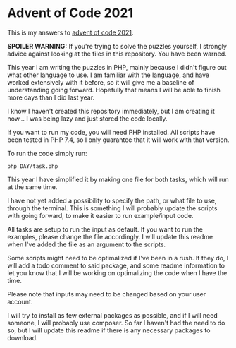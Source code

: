 # Advent of Code 2021
This is my answers to [advent of code 2021](https://adventofcode.com/2021).

**SPOILER WARNING:** If you're trying to solve the puzzles yourself, I strongly advice against looking at the files in this repository. You have been warned.

This year I am writing the puzzles in PHP, mainly because I didn't figure out what other language to use. I am familiar with the language, and have worked extensively with it before, so it will give me a baseline of understanding going forward. Hopefully that means I will be able to finish more days than I did last year.

I know I haven't created this repository immediately, but I am creating it now... I was being lazy and just stored the code locally.

If you want to run my code, you will need PHP installed. All scripts have been tested in PHP 7.4, so I only guarantee that it will work with that version.

To run the code simply run:
```
php DAY/task.php
```

This year I have simplified it by making one file for both tasks, which will run at the same time.

I have not yet added a possibility to specify the path, or what file to use, through the terminal. This is something I will probably update the scripts with going forward, to make it easier to run example/input code.

All tasks are setup to run the input as default. If you want to run the examples, please change the file accordingly. I will update this readme when I've added the file as an argument to the scripts.

Some scripts might need to be optimalized if I've been in a rush. If they do, I will add a todo comment to said package, and some readme information to let you know that I will be working on optimalizing the code when I have the time.

Please note that inputs may need to be changed based on your user account.

I will try to install as few external packages as possible, and if I will need someone, I will probably use composer. So far I haven't had the need to do so, but I will update this readme if there is any necessary packages to download.